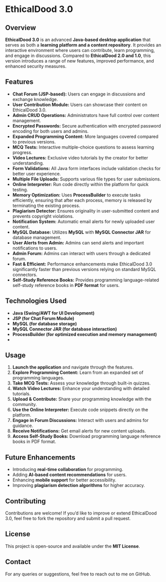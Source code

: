 # EthicalDood 3.0

## Overview
**EthicalDood 3.0** is an advanced **Java-based desktop application** that serves as both a **learning platform and a content repository**. It provides an interactive environment where users can contribute, learn programming, and engage in discussions. Compared to **EthicalDood 2.0 and 1.0**, this version introduces a range of new features, improved performance, and enhanced security measures.

## Features
- **Chat Forum (JSP-based):** Users can engage in discussions and exchange knowledge.
- **User Contribution Module:** Users can showcase their content on EthicalDood 3.0.
- **Admin CRUD Operations:** Administrators have full control over content management.
- **Encrypted Passwords:** Secure authentication with encrypted password encoding for both users and admins.
- **Expanded Programming Content:** More languages covered compared to previous versions.
- **MCQ Tests:** Interactive multiple-choice questions to assess learning progress.
- **Video Lectures:** Exclusive video tutorials by the creator for better understanding.
- **Form Validations:** All Java form interfaces include validation checks for better user experience.
- **Multiple File Uploads:** Supports various file types for user submissions.
- **Online Interpreter:** Run code directly within the platform for quick testing.
- **Memory Optimization:** Uses **ProcessBuilder** to execute tasks efficiently, ensuring that after each process, memory is released by terminating the existing process.
- **Plagiarism Detector:** Ensures originality in user-submitted content and prevents copyright violations.
- **Notification System:** Automatic email alerts for newly uploaded user content.
- **MySQL Database:** Utilizes **MySQL** with **MySQL Connector JAR** for database management.
- **User Alerts from Admin:** Admins can send alerts and important notifications to users.
- **Admin Forum:** Admins can interact with users through a dedicated forum.
- **Fast & Efficient:** Performance enhancements make EthicalDood 3.0 significantly faster than previous versions relying on standard MySQL connectors.
- **Self-Study Reference Books:** Provides programming language-related self-study reference books in **PDF format** for users.

## Technologies Used
- **Java (Swing/AWT for UI Development)**
- **JSP (for Chat Forum Module)**
- **MySQL (for database storage)**
- **MySQL Connector JAR (for database interaction)**
- **ProcessBuilder (for optimized execution and memory management)**
- 
## Usage
1. **Launch the application** and navigate through the features.
2. **Explore Programming Content:** Learn from an expanded set of programming languages.
3. **Take MCQ Tests:** Assess your knowledge through built-in quizzes.
4. **Watch Video Lectures:** Enhance your understanding with detailed tutorials.
5. **Upload & Contribute:** Share your programming knowledge with the community.
6. **Use the Online Interpreter:** Execute code snippets directly on the platform.
7. **Engage in Forum Discussions:** Interact with users and admins for guidance.
8. **Receive Notifications:** Get email alerts for new content uploads.
9. **Access Self-Study Books:** Download programming language reference books in PDF format.

## Future Enhancements
- Introducing **real-time collaboration** for programming.
- Adding **AI-based content recommendations** for users.
- Enhancing **mobile support** for better accessibility.
- Improving **plagiarism detection algorithms** for higher accuracy.

## Contributing
Contributions are welcome! If you’d like to improve or extend EthicalDood 3.0, feel free to fork the repository and submit a pull request.

## License
This project is open-source and available under the **MIT License**.

## Contact
For any queries or suggestions, feel free to reach out to me on GitHub.

